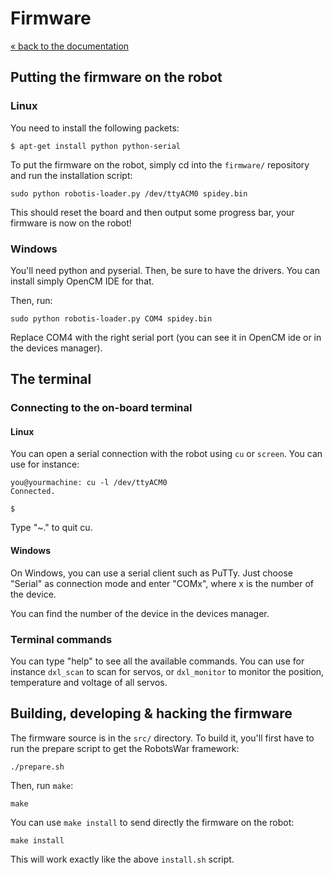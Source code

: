 # Firmware

[« back to the documentation](index.md)

## Putting the firmware on the robot

### Linux

You need to install the following packets:

```
$ apt-get install python python-serial
```

To put the firmware on the robot, simply cd into the `firmware/` repository and
run the installation script:

```
sudo python robotis-loader.py /dev/ttyACM0 spidey.bin
```

This should reset the board and then output some progress bar, your firmware is now
on the robot!

### Windows

You'll need python and pyserial. Then, be sure to have the drivers. You can install
simply OpenCM IDE for that.

Then, run:

```
sudo python robotis-loader.py COM4 spidey.bin
```

Replace COM4 with the right serial port (you can see it in OpenCM ide or in the devices
manager).

## The terminal

### Connecting to the on-board terminal

#### Linux

You can open a serial connection with the robot using `cu` or `screen`. You can use
for instance:

```
you@yourmachine: cu -l /dev/ttyACM0
Connected.

$  
```

Type "~." to quit cu.

#### Windows

On Windows, you can use a serial client such as PuTTy. Just choose "Serial" as connection
mode and enter "COMx", where x is the number of the device.

You can find the number of the device in the devices manager.

### Terminal commands

You can type "help" to see all the available commands. You can use for instance `dxl_scan`
to scan for servos, or `dxl_monitor` to monitor the position, temperature and voltage
of all servos.

## Building, developing & hacking the firmware

The firmware source is in the `src/` directory. To build it, you'll first have to run the
prepare script to get the RobotsWar framework:

```
./prepare.sh
```

Then, run `make`:

```
make
```

You can use `make install` to send directly the firmware on the robot:

```
make install
```

This will work exactly like the above `install.sh` script.



